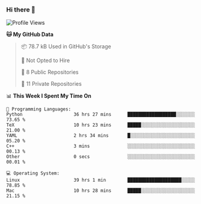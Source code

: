 ### Hi there 👋

<!--
**huayuan4396/huayuan4396** is a ✨ _special_ ✨ repository because its `README.md` (this file) appears on your GitHub profile.

Here are some ideas to get you started:

- 🔭 I’m currently working on ...
- 🌱 I’m currently learning ...
- 👯 I’m looking to collaborate on ...
- 🤔 I’m looking for help with ...
- 💬 Ask me about ...
- 📫 How to reach me: ...
- 😄 Pronouns: ...
- ⚡ Fun fact: ...
-->

<!--START_SECTION:waka-->
![Profile Views](http://img.shields.io/badge/Profile%20Views-0-blue)

**🐱 My GitHub Data** 

> 📦 78.7 kB Used in GitHub's Storage 
 > 
> 🚫 Not Opted to Hire
 > 
> 📜 8 Public Repositories 
 > 
> 🔑 11 Private Repositories 
 > 
📊 **This Week I Spent My Time On** 

```text
💬 Programming Languages: 
Python                   36 hrs 27 mins      ██████████████████░░░░░░░   73.65 % 
TeX                      10 hrs 23 mins      █████░░░░░░░░░░░░░░░░░░░░   21.00 % 
YAML                     2 hrs 34 mins       █░░░░░░░░░░░░░░░░░░░░░░░░   05.20 % 
C++                      3 mins              ░░░░░░░░░░░░░░░░░░░░░░░░░   00.13 % 
Other                    0 secs              ░░░░░░░░░░░░░░░░░░░░░░░░░   00.01 % 

💻 Operating System: 
Linux                    39 hrs 1 min        ████████████████████░░░░░   78.85 % 
Mac                      10 hrs 28 mins      █████░░░░░░░░░░░░░░░░░░░░   21.15 % 
```


<!--END_SECTION:waka-->
